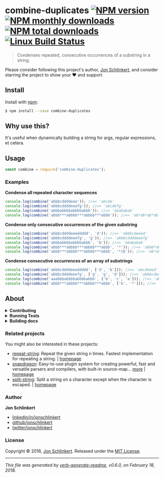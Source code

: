 # combine-duplicates [![NPM version](https://img.shields.io/npm/v/combine-duplicates.svg?style=flat)](https://www.npmjs.com/package/combine-duplicates) [![NPM monthly downloads](https://img.shields.io/npm/dm/combine-duplicates.svg?style=flat)](https://npmjs.org/package/combine-duplicates) [![NPM total downloads](https://img.shields.io/npm/dt/combine-duplicates.svg?style=flat)](https://npmjs.org/package/combine-duplicates) [![Linux Build Status](https://img.shields.io/travis/jonschlinkert/combine-duplicates.svg?style=flat&label=Travis)](https://travis-ci.org/jonschlinkert/combine-duplicates)

> Condenses repeated, consecutive occurrences of a substring in a string.

Please consider following this project's author, [Jon Schlinkert](https://github.com/jonschlinkert), and consider starring the project to show your :heart: and support.

## Install

Install with [npm](https://www.npmjs.com/):

```sh
$ npm install --save combine-duplicates
```

## Why use this?

It's useful when dynamically building a string for args, regular expressions, et cetera.

## Usage

```js
const combine = require('combine-duplicates');
```

### Examples

**Condense all repeated character sequences**

```js
console.log(combine('abbbcddddeee')); //=> 'abcde'
console.log(combine('abbbcddddeeefg')); //=> 'abcdefg'
console.log(combine('abbbabbbbabbbbabbb')); //=> 'abababab'
console.log(combine('abbb***abbbb***abbbb***abbb')); //=> 'ab*ab*ab*ab'
```

**Condense only consecutive occurrences of the given substring**

```js
console.log(combine('abbbcddddeeeddddd', 'd')); //=> 'abbbcdeeed'
console.log(combine('abbbcddddeeefg', 'g')); //=> 'abbbcddddeeefg'
console.log(combine('abbbabbbbabbbbabbb', 'b')); //=> 'abababab'
console.log(combine('abbb***abbbb***abbbb***abbb', '*')); //=> 'abbb*abbbb*abbbb*abbb'
console.log(combine('abbb***abbbb***abbbb***abbb', '*|b')); //=> 'ab*ab*ab*ab'
```

**Condense consecutive occurrences of an array of substrings**

```js
console.log(combine('abbbcddddeeeddddd', ['d', 'b'])); //=> 'abcdeeed'
console.log(combine('abbbcddddeeefg', ['g', 'g', 'd'])); //=> 'abbbcdeeefg'
console.log(combine('aaabbbabbbbabbbbabbb', ['b', 'c', 'a'])); //=> 'abababab'
console.log(combine('abbb***abbbb***abbbb***abbb', ['b', '*'])); //=> 'ab*ab*ab*ab'
```

## About

<details>
<summary><strong>Contributing</strong></summary>

Pull requests and stars are always welcome. For bugs and feature requests, [please create an issue](../../issues/new).

Please read the [contributing guide](.github/contributing.md) for advice on opening issues, pull requests, and coding standards.

</details>

<details>
<summary><strong>Running Tests</strong></summary>

Running and reviewing unit tests is a great way to get familiarized with a library and its API. You can install dependencies and run tests with the following command:

```sh
$ npm install && npm test
```

</details>

<details>
<summary><strong>Building docs</strong></summary>

_(This project's readme.md is generated by [verb](https://github.com/verbose/verb-generate-readme), please don't edit the readme directly. Any changes to the readme must be made in the [.verb.md](.verb.md) readme template.)_

To generate the readme, run the following command:

```sh
$ npm install -g verbose/verb#dev verb-generate-readme && verb
```

</details>

### Related projects

You might also be interested in these projects:

* [repeat-string](https://www.npmjs.com/package/repeat-string): Repeat the given string n times. Fastest implementation for repeating a string. | [homepage](https://github.com/jonschlinkert/repeat-string "Repeat the given string n times. Fastest implementation for repeating a string.")
* [snapdragon](https://www.npmjs.com/package/snapdragon): Easy-to-use plugin system for creating powerful, fast and versatile parsers and compilers, with built-in source-map… [more](https://github.com/jonschlinkert/snapdragon) | [homepage](https://github.com/jonschlinkert/snapdragon "Easy-to-use plugin system for creating powerful, fast and versatile parsers and compilers, with built-in source-map support.")
* [split-string](https://www.npmjs.com/package/split-string): Split a string on a character except when the character is escaped. | [homepage](https://github.com/jonschlinkert/split-string "Split a string on a character except when the character is escaped.")

### Author

**Jon Schlinkert**

* [linkedin/in/jonschlinkert](https://linkedin.com/in/jonschlinkert)
* [github/jonschlinkert](https://github.com/jonschlinkert)
* [twitter/jonschlinkert](https://twitter.com/jonschlinkert)

### License

Copyright © 2018, [Jon Schlinkert](https://github.com/jonschlinkert).
Released under the [MIT License](LICENSE).

***

_This file was generated by [verb-generate-readme](https://github.com/verbose/verb-generate-readme), v0.6.0, on February 18, 2018._